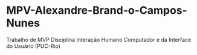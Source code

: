 # MPV-Alexandre-Brand-o-Campos-Nunes
Trabalho de MVP Disciplina Interação Humano Computador e da Interface do Usuário (PUC-Rio)

